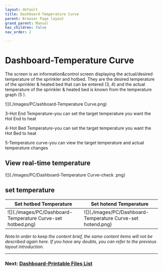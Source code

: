 ```yaml
---
layout: default
title: Dashboard-Temperature Curve
parent: Browser Page layout
grand_parent: Manual
has_children: false
nav_order: 2

---
```


# Dashboard-Temperature Curve

The screen is an information&control screen displaying the actual/desired temperature of the sprinkler and hotbed. They are the desired temperature of the sprinkler & heated bed that can be entered (3, 4) and the actual temperature of the sprinkler & heated bed is known from the temperature graph (5 ).

![](./images/PC/ashboard-Temperature Curve.png)

3-Hot End Temperature-you can set the target temperature you want the Hot End to heat

4-Hot Bed Temperature-you can set the target temperature you want the Hot Bed to heat

5-Temperature curve-you can view the target temperature and actual temperature changes

## View real-time temperature

![](./images/PC/Dashboard-Temperature Curve-check .png)

## set temperature

|Set hotbed Temperature|Set hotend Temperature|
|-|-|
|![](./images/PC/Dashboard-Temperature Curve-set hotbed.png)|![](./images/PC/Dashboard-Temperature Curve-set hotend.png)|

_Note:In order to keep the content brief, the same content items will not be described again here. If you have any doubts, you can refer to the previous layout introduction._

---
### Next: [Dashboard-Printable Files List](/Beaglecam/docs/Manual/Browser%20Page%20layout-Dashboard-Printable%20Files%20List.md)